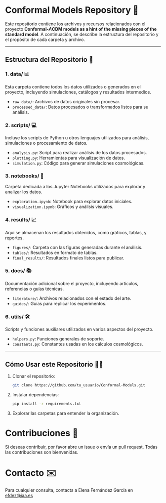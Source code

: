 # Conformal Models Repository 🌌

Este repositorio contiene los archivos y recursos relacionados con el proyecto **Conformal-$\Lambda$CDM models as a hint of the missing pieces of the standard model**. A continuación, se describe la estructura del repositorio y el propósito de cada carpeta y archivo.

---

## Estructura del Repositorio 📁


### **1. data/** 📊
Esta carpeta contiene todos los datos utilizados o generados en el proyecto, incluyendo simulaciones, catálogos y resultados intermedios.

- `raw_data/`: Archivos de datos originales sin procesar.
- `processed_data/`: Datos procesados o transformados listos para su análisis.

### **2. scripts/** 💻
Incluye los scripts de Python u otros lenguajes utilizados para análisis, simulaciones o procesamiento de datos.

- `analysis.py`: Script para realizar análisis de los datos procesados.
- `plotting.py`: Herramientas para visualización de datos.
- `simulation.py`: Código para generar simulaciones cosmológicas.

### **3. notebooks/** 📔
Carpeta dedicada a los Jupyter Notebooks utilizados para explorar y analizar los datos.

- `exploration.ipynb`: Notebook para explorar datos iniciales.
- `visualization.ipynb`: Gráficos y análisis visuales.

### **4. results/** 📈
Aquí se almacenan los resultados obtenidos, como gráficos, tablas, y reportes.

- `figures/`: Carpeta con las figuras generadas durante el análisis.
- `tables/`: Resultados en formato de tablas.
- `final_results/`: Resultados finales listos para publicar.

### **5. docs/** 📚
Documentación adicional sobre el proyecto, incluyendo artículos, referencias o guías técnicas.

- `literature/`: Archivos relacionados con el estado del arte.
- `guides/`: Guías para replicar los experimentos.

### **6. utils/** 🛠️
Scripts y funciones auxiliares utilizados en varios aspectos del proyecto.

- `helpers.py`: Funciones generales de soporte.
- `constants.py`: Constantes usadas en los cálculos cosmológicos.

---

## Cómo Usar este Repositorio 🧑‍🔬

1. Clonar el repositorio:
   ```bash
   git clone https://github.com/tu_usuario/Conformal-Models.git

2. Instalar dependencias:
   ```bash
   pip install -r requirements.txt

4. Explorar las carpetas para entender la organización.

# Contribuciones 🤝

Si deseas contribuir, por favor abre un issue o envía un pull request. Todas las contribuciones son bienvenidas.

# Contacto ✉️

Para cualquier consulta, contacta a Elena Fernández García en efdez@iaa.es
